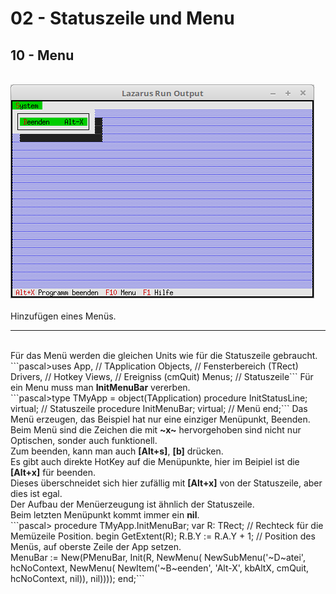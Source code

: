 # 02 - Statuszeile und Menu
## 10 - Menu
<br>
<img src="image.png" alt="Selfhtml"><br><br>
Hinzufügen eines Menüs.<br>
<hr><br>
Für das Menü werden die gleichen Units wie für die Statuszeile gebraucht.<br>
```pascal>uses
  App,      // TApplication
  Objects,  // Fensterbereich (TRect)
  Drivers,  // Hotkey
  Views,    // Ereigniss (cmQuit)
  Menus;    // Statuszeile```
Für ein Menu muss man <b>InitMenuBar</b> vererben.<br>
```pascal>type
  TMyApp = object(TApplication)
    procedure InitStatusLine; virtual;   // Statuszeile
    procedure InitMenuBar; virtual;      // Menü
  end;```
Das Menü erzeugen, das Beispiel hat nur eine einziger Menüpunkt, Beenden.<br>
Beim Menü sind die Zeichen die mit <b>~x~</b> hervorgehoben sind nicht nur Optischen, sonder auch funktionell.<br>
Zum beenden, kann man auch <b>[Alt+s]</b>, <b>[b]</b> drücken.<br>
Es gibt auch direkte HotKey auf die Menüpunkte, hier im Beipiel ist die <b>[Alt+x]</b> für beenden.<br>
Dieses überschneidet sich hier zufällig mit <b>[Alt+x]</b> von der Statuszeile, aber dies ist egal.<br>
Der Aufbau der Menüerzeugung ist ähnlich der Statuszeile.<br>
Beim letzten Menüpunkt kommt immer ein <b>nil</b>.<br>
```pascal>  procedure TMyApp.InitMenuBar;
  var
    R: TRect;           // Rechteck für die Memüzeile Position.
  begin
    GetExtent(R);
    R.B.Y := R.A.Y + 1; // Position des Menüs, auf oberste Zeile der App setzen.
<br>
    MenuBar := New(PMenuBar, Init(R, NewMenu(
      NewSubMenu('~D~atei', hcNoContext, NewMenu(
      NewItem('~B~eenden', 'Alt-X', kbAltX, cmQuit, hcNoContext,
      nil)), nil))));
  end;```
<br>
